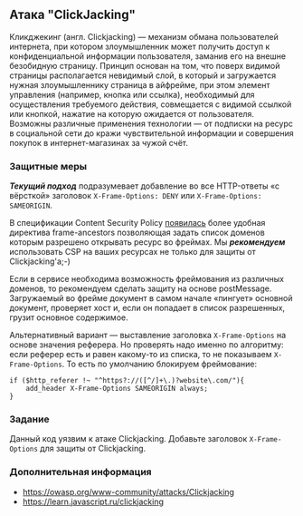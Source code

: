 ## Атака "ClickJacking"

Кликджекинг (англ. Clickjacking) — механизм обмана пользователей интернета, при котором злоумышленник может получить доступ к конфиденциальной информации пользователя, заманив его на внешне безобидную страницу. Принцип основан на том, что поверх видимой страницы располагается невидимый слой, в который и загружается нужная злоумышленнику страница в айфрейме, при этом элемент управления (например, кнопка или ссылка), необходимый для осуществления требуемого действия, совмещается с видимой ссылкой или кнопкой, нажатие на которую ожидается от пользователя. Возможны различные применения технологии — от подписки на ресурс в социальной сети до кражи чувствительной информации и совершения покупок в интернет-магазинах за чужой счёт.

### Защитные меры

**_Текущий подход_** подразумевает добавление во все HTTP-ответы «с вёрсткой» заголовок ``X-Frame-Options: DENY`` или ``X-Frame-Options: SAMEORIGIN``.

В спецификации Content Security Policy [появилась](https://developer.mozilla.org/en-US/docs/Web/Security/CSP/CSP_policy_directives#frame-ancestors) более удобная директива frame-ancestors позволяющая задать список доменов которым разрешено открывать ресурс во фреймах. Мы **_рекомендуем_** использовать CSP на ваших ресурсах не только для защиты от Clickjacking'а;-)

Если в сервисе необходима возможность фреймования из различных доменов, то рекомендуем сделать защиту на основе postMessage. Загружаемый во фрейме документ в самом начале «пингует» основной документ, проверяет хост и, если он попадает в список разрешенных, грузит основное содержимое. 

Альтернативный вариант — выставление заголовка `X-Frame-Options` на основе значения реферера. Но проверять надо именно по алгоритму: если реферер есть и равен какому-то из списка, то не показываем `X-Frame-Options`. То есть по умолчанию блокируем фреймование:
```nginx
if ($http_referer !~ "^https?://([^/]+\.)?website\.com/"){
    add_header X-Frame-Options SAMEORIGIN always;
}
```


### Задание

Данный код уязвим к атаке Clickjacking. Добавьте заголовок ``X-Frame-Options`` для защиты от Clickjacking.

### Дополнительная информация

* https://owasp.org/www-community/attacks/Clickjacking
* https://learn.javascript.ru/clickjacking
